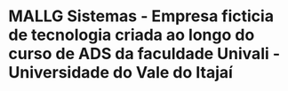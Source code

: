 # MALLG Sistemas - Empresa ficticia de tecnologia criada ao longo do curso de ADS da faculdade Univali - Universidade do Vale do Itajaí
